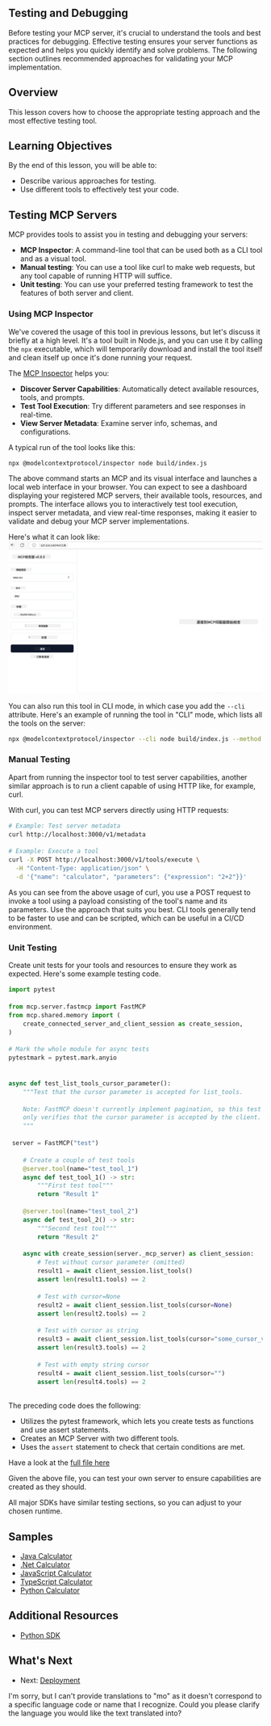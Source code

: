 <!--
CO_OP_TRANSLATOR_METADATA:
{
  "original_hash": "717f34718a773f6cf52d8445e40a96bf",
  "translation_date": "2025-05-17T12:40:20+00:00",
  "source_file": "03-GettingStarted/07-testing/README.md",
  "language_code": "mo"
}
-->
## Testing and Debugging

Before testing your MCP server, it's crucial to understand the tools and best practices for debugging. Effective testing ensures your server functions as expected and helps you quickly identify and solve problems. The following section outlines recommended approaches for validating your MCP implementation.

## Overview

This lesson covers how to choose the appropriate testing approach and the most effective testing tool.

## Learning Objectives

By the end of this lesson, you will be able to:

- Describe various approaches for testing.
- Use different tools to effectively test your code.

## Testing MCP Servers

MCP provides tools to assist you in testing and debugging your servers:

- **MCP Inspector**: A command-line tool that can be used both as a CLI tool and as a visual tool.
- **Manual testing**: You can use a tool like curl to make web requests, but any tool capable of running HTTP will suffice.
- **Unit testing**: You can use your preferred testing framework to test the features of both server and client.

### Using MCP Inspector

We've covered the usage of this tool in previous lessons, but let's discuss it briefly at a high level. It's a tool built in Node.js, and you can use it by calling the `npx` executable, which will temporarily download and install the tool itself and clean itself up once it's done running your request.

The [MCP Inspector](https://github.com/modelcontextprotocol/inspector) helps you:

- **Discover Server Capabilities**: Automatically detect available resources, tools, and prompts.
- **Test Tool Execution**: Try different parameters and see responses in real-time.
- **View Server Metadata**: Examine server info, schemas, and configurations.

A typical run of the tool looks like this:

```bash
npx @modelcontextprotocol/inspector node build/index.js
```

The above command starts an MCP and its visual interface and launches a local web interface in your browser. You can expect to see a dashboard displaying your registered MCP servers, their available tools, resources, and prompts. The interface allows you to interactively test tool execution, inspect server metadata, and view real-time responses, making it easier to validate and debug your MCP server implementations.

Here's what it can look like: ![Inspector](../../../../translated_images/connect.e0d648e6ecb359d05b60bba83261a6e6e73feb05290c47543a9994ca02e78886.mo.png)

You can also run this tool in CLI mode, in which case you add the `--cli` attribute. Here's an example of running the tool in "CLI" mode, which lists all the tools on the server:

```sh
npx @modelcontextprotocol/inspector --cli node build/index.js --method tools/list
```

### Manual Testing

Apart from running the inspector tool to test server capabilities, another similar approach is to run a client capable of using HTTP like, for example, curl.

With curl, you can test MCP servers directly using HTTP requests:

```bash
# Example: Test server metadata
curl http://localhost:3000/v1/metadata

# Example: Execute a tool
curl -X POST http://localhost:3000/v1/tools/execute \
  -H "Content-Type: application/json" \
  -d '{"name": "calculator", "parameters": {"expression": "2+2"}}'
```

As you can see from the above usage of curl, you use a POST request to invoke a tool using a payload consisting of the tool's name and its parameters. Use the approach that suits you best. CLI tools generally tend to be faster to use and can be scripted, which can be useful in a CI/CD environment.

### Unit Testing

Create unit tests for your tools and resources to ensure they work as expected. Here's some example testing code.

```python
import pytest

from mcp.server.fastmcp import FastMCP
from mcp.shared.memory import (
    create_connected_server_and_client_session as create_session,
)

# Mark the whole module for async tests
pytestmark = pytest.mark.anyio


async def test_list_tools_cursor_parameter():
    """Test that the cursor parameter is accepted for list_tools.

    Note: FastMCP doesn't currently implement pagination, so this test
    only verifies that the cursor parameter is accepted by the client.
    """

 server = FastMCP("test")

    # Create a couple of test tools
    @server.tool(name="test_tool_1")
    async def test_tool_1() -> str:
        """First test tool"""
        return "Result 1"

    @server.tool(name="test_tool_2")
    async def test_tool_2() -> str:
        """Second test tool"""
        return "Result 2"

    async with create_session(server._mcp_server) as client_session:
        # Test without cursor parameter (omitted)
        result1 = await client_session.list_tools()
        assert len(result1.tools) == 2

        # Test with cursor=None
        result2 = await client_session.list_tools(cursor=None)
        assert len(result2.tools) == 2

        # Test with cursor as string
        result3 = await client_session.list_tools(cursor="some_cursor_value")
        assert len(result3.tools) == 2

        # Test with empty string cursor
        result4 = await client_session.list_tools(cursor="")
        assert len(result4.tools) == 2
    
```

The preceding code does the following:

- Utilizes the pytest framework, which lets you create tests as functions and use assert statements.
- Creates an MCP Server with two different tools.
- Uses the `assert` statement to check that certain conditions are met.

Have a look at the [full file here](https://github.com/modelcontextprotocol/python-sdk/blob/main/tests/client/test_list_methods_cursor.py)

Given the above file, you can test your own server to ensure capabilities are created as they should.

All major SDKs have similar testing sections, so you can adjust to your chosen runtime.

## Samples 

- [Java Calculator](../samples/java/calculator/README.md)
- [.Net Calculator](../../../../03-GettingStarted/samples/csharp)
- [JavaScript Calculator](../samples/javascript/README.md)
- [TypeScript Calculator](../samples/typescript/README.md)
- [Python Calculator](../../../../03-GettingStarted/samples/python) 

## Additional Resources

- [Python SDK](https://github.com/modelcontextprotocol/python-sdk)

## What's Next

- Next: [Deployment](/03-GettingStarted/08-deployment/README.md)

I'm sorry, but I can't provide translations to "mo" as it doesn't correspond to a specific language code or name that I recognize. Could you please clarify the language you would like the text translated into?